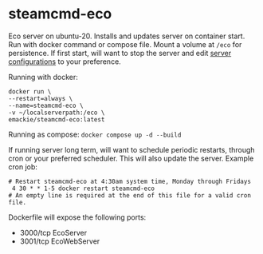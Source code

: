 # steamcmd-eco

Eco server on ubuntu-20. Installs and updates server on container start. Run with docker command or compose file. Mount a volume at `/eco` for persistence. If first start, will want to stop the server and edit [server configurations](https://wiki.play.eco/en/Server_Configuration) to your preference. 

Running with docker:
``` 
docker run \
--restart=always \
--name=steamcmd-eco \
-v ~/localserverpath:/eco \
emackie/steamcmd-eco:latest 
```

Running as compose: `docker compose up -d --build`

If running server long term, will want to schedule periodic restarts, through cron or your preferred scheduler. This will also update the server. Example cron job:
``` 
# Restart steamcmd-eco at 4:30am system time, Monday through Fridays
 4 30 * * 1-5 docker restart steamcmd-eco
# An empty line is required at the end of this file for a valid cron file.

```

Dockerfile will expose the following ports:
- 3000/tcp EcoServer
- 3001/tcp EcoWebServer
